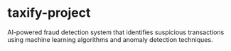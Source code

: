 # taxify-project
AI-powered fraud detection system that identifies suspicious transactions using machine learning algorithms and anomaly detection techniques.

